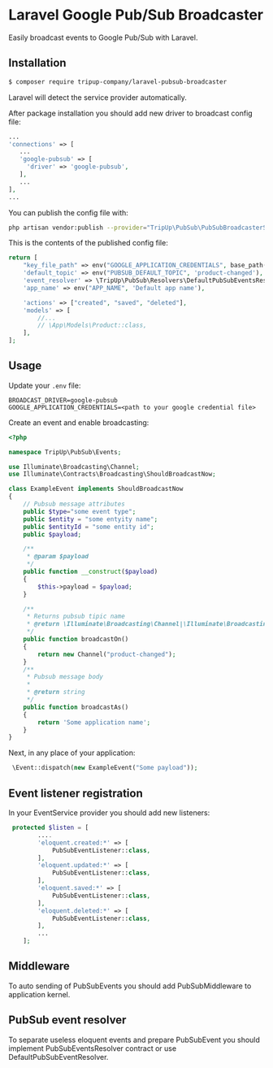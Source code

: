 # Laravel Google Pub/Sub Broadcaster

Easily broadcast events to Google Pub/Sub with Laravel.

## Installation

```bash
$ composer require tripup-company/laravel-pubsub-broadcaster
```

Laravel will detect the service provider automatically.

After package installation you should add new driver to broadcast config file:
```php
...
'connections' => [
   ...     
   'google-pubsub' => [
     'driver' => 'google-pubsub',
   ],
   ...
],
...
```
You can publish the config file with:
```bash
php artisan vendor:publish --provider="TripUp\PubSub\PubSubBroadcasterServiceProvider"
```

This is the contents of the published config file:
```php
return [
    "key_file_path" => env("GOOGLE_APPLICATION_CREDENTIALS", base_path("key.json")),
    'default_topic' => env("PUBSUB_DEFAULT_TOPIC", 'product-changed'),
    'event_resolver' => \TripUp\PubSub\Resolvers\DefaultPubSubEventsResolver::class,
    'app_name' => env("APP_NAME", 'Default app name'),

    'actions' => ["created", "saved", "deleted"],
    'models' => [
        //...
        // \App\Models\Product::class,
    ],
];

```
## Usage

Update your `.env` file:

```
BROADCAST_DRIVER=google-pubsub
GOOGLE_APPLICATION_CREDENTIALS=<path to your google credential file>
```

Create an event and enable broadcasting:

```php
<?php

namespace TripUp\PubSub\Events;

use Illuminate\Broadcasting\Channel;
use Illuminate\Contracts\Broadcasting\ShouldBroadcastNow;

class ExampleEvent implements ShouldBroadcastNow
{
    // Pubsub message attributes
    public $type="some event type";
    public $entity = "some entyity name";
    public $entityId = "some entity id";
    public $payload;

    /**
     * @param $payload
     */
    public function __construct($payload)
    {
        $this->payload = $payload;
    }

    /**
     * Returns pubsub tipic name
     * @return \Illuminate\Broadcasting\Channel|\Illuminate\Broadcasting\Channel[]|string|string[]|void
     */
    public function broadcastOn()
    {
        return new Channel("product-changed");
    }
    /**
     * Pubsub message body
     *
     * @return string
     */
    public function broadcastAs()
    {
        return 'Some application name';
    }
}
```

Next, in any place of your application:
```php
 \Event::dispatch(new ExampleEvent("Some payload"));
```

## Event listener registration

In your EventService provider you should add new listeners:
```php
 protected $listen = [
        ....
        'eloquent.created:*' => [
            PubSubEventListener::class,
        ],
        'eloquent.updated:*' => [
            PubSubEventListener::class,
        ],
        'eloquent.saved:*' => [
            PubSubEventListener::class,
        ],
        'eloquent.deleted:*' => [
            PubSubEventListener::class,
        ],
        ...
    ];
```
## Middleware 

To auto sending of PubSubEvents you should add PubSubMiddleware to application kernel.

## PubSub event resolver

To separate useless eloquent events and prepare PubSubEvent 
you should implement PubSubEventsResolver contract or use DefaultPubSubEventResolver.




